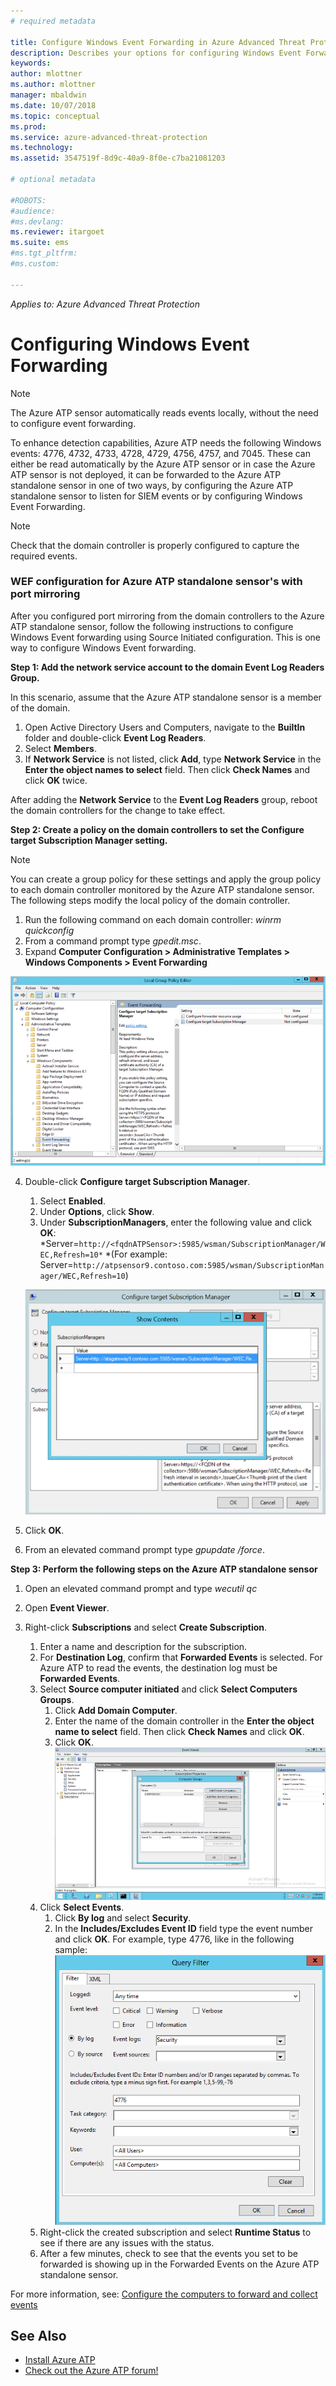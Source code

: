 ```yaml
---
# required metadata

title: Configure Windows Event Forwarding in Azure Advanced Threat Protection | Microsoft Docs
description: Describes your options for configuring Windows Event Forwarding with Azure ATP
keywords:
author: mlottner
ms.author: mlottner
manager: mbaldwin
ms.date: 10/07/2018
ms.topic: conceptual
ms.prod:
ms.service: azure-advanced-threat-protection
ms.technology:
ms.assetid: 3547519f-8d9c-40a9-8f0e-c7ba21081203

# optional metadata

#ROBOTS:
#audience:
#ms.devlang:
ms.reviewer: itargoet
ms.suite: ems
#ms.tgt_pltfrm:
#ms.custom:

---
```


*Applies to: Azure Advanced Threat Protection*



# Configuring Windows Event Forwarding

> [!NOTE]
> The Azure ATP sensor automatically reads events locally, without the need to configure event forwarding.


To enhance detection capabilities, Azure ATP needs the following Windows events: 4776, 4732, 4733, 4728, 4729, 4756, 4757, and 7045. These can either be read automatically by the Azure ATP sensor or in case the Azure ATP sensor is not deployed, it can be forwarded to the Azure ATP standalone sensor in one of two ways, by configuring the Azure ATP standalone sensor to listen for SIEM events or by configuring Windows Event Forwarding.

> [!NOTE]
> Check that the domain controller is properly configured to capture the required events.

### WEF configuration for Azure ATP standalone sensor's with port mirroring

After you configured port mirroring from the domain controllers to the Azure ATP standalone sensor, follow the following instructions to configure Windows Event forwarding using Source Initiated configuration. This is one way to configure Windows Event forwarding. 

**Step 1: Add the network service account to the domain Event Log Readers Group.** 

In this scenario, assume that the Azure ATP standalone sensor is a member of the domain.

1.	Open Active Directory Users and Computers, navigate to the **BuiltIn** folder and double-click **Event Log Readers**. 
2.	Select **Members**.
3.	If **Network Service** is not listed, click **Add**, type **Network Service** in the **Enter the object names to select** field. Then click **Check Names** and click **OK** twice. 

After adding the **Network Service** to the **Event Log Readers** group, reboot the domain controllers for the change to take effect.

**Step 2: Create a policy on the domain controllers to set the Configure target Subscription Manager setting.** 
> [!Note] 
> You can create a group policy for these settings and apply the group policy to each domain controller monitored by the Azure ATP standalone sensor. The following steps modify the local policy of the domain controller. 	

1.	Run the following command on each domain controller: *winrm quickconfig*
2.  From a command prompt type *gpedit.msc*.
3.	Expand **Computer Configuration > Administrative Templates > Windows Components > Event Forwarding**

 ![Local policy group editor image](media/wef%201%20local%20group%20policy%20editor.png)

4.	Double-click **Configure target Subscription Manager**.
   
    1.	Select **Enabled**.
    2.	Under **Options**, click **Show**.
    3.	Under **SubscriptionManagers**, enter the following value and click **OK**:	*Server=`http://<fqdnATPSensor>:5985/wsman/SubscriptionManager/WEC,Refresh=10*` *(For example: Server=`http://atpsensor9.contoso.com:5985/wsman/SubscriptionManager/WEC,Refresh=10`)
    
    ![Configure target subscription image](media/wef%202%20config%20target%20sub%20manager.png)
    
5.	Click **OK**.
6.	From an elevated command prompt type *gpupdate /force*. 

**Step 3: Perform the following steps on the Azure ATP standalone sensor** 

1. Open an elevated command prompt and type *wecutil qc*
2. Open **Event Viewer**. 
3. Right-click **Subscriptions** and select **Create Subscription**. 
    
    1. Enter a name and description for the subscription. 
    2. For **Destination Log**, confirm that **Forwarded Events** is selected. For Azure ATP to read the events, the destination log must be **Forwarded Events**. 
    3. Select **Source computer initiated** and click **Select Computers Groups**.
        1. Click **Add Domain Computer**.
        2. Enter the name of the domain controller in the **Enter the object name to select** field. Then click **Check Names** and click **OK**. 
        3. Click **OK**.
        ![Event Viewer image](media/wef3%20event%20viewer.png)     
    4. Click **Select Events**.
        1. Click **By log** and select **Security**.
        2. In the **Includes/Excludes Event ID** field type the event number and click **OK**. For example, type 4776, like in the following sample:
    ![Query filter image](media/wef-4-query-filter.png)
   5. Right-click the created subscription and select **Runtime Status** to see if there are any issues with the status. 
   6. After a few minutes, check to see that the events you set to be forwarded is showing up in the Forwarded Events on the Azure ATP standalone sensor.


For more information, see: [Configure the computers to forward and collect events](https://technet.microsoft.com/library/cc748890)

## See Also

- [Install Azure ATP](install-atp-step1.md)
- [Check out the Azure ATP forum!](https://aka.ms/azureatpcommunity)
